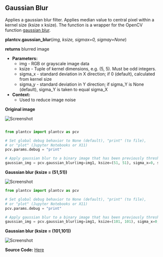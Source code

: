 ## Gaussian Blur

Applies a gaussian blur filter. Applies median value to central pixel within a kernel size (ksize x ksize). 
The function is a wrapper for the OpenCV function [gaussian blur](http://docs.opencv.org/2.4/modules/imgproc/doc/filtering.html?highlight=gaussianblur#gaussianblur).  

**plantcv.gaussian_blur**(*img, ksize, sigmax=0, sigmay=None*)

**returns** blurred image

- **Parameters:**
    - img - RGB or grayscale image data
    - ksize - Tuple of kernel dimensions, e.g. (5, 5). Must be odd integers.
    - sigma_x - standard deviation in X direction; if 0 (default), calculated from kernel size
    - sigma_y - standard deviation in Y direction; if sigma_Y is None (default), sigma_Y is taken to equal sigma_X
- **Context:**
    - Used to reduce image noise

**Original image**

![Screenshot](img/documentation_images/gaussian_blur/original_image.jpg)

```python

from plantcv import plantcv as pcv

# Set global debug behavior to None (default), "print" (to file), 
# or "plot" (Jupyter Notebooks or X11)
pcv.params.debug = "print"

# Apply gaussian blur to a binary image that has been previously thresholded.
gaussian_img = pcv.gaussian_blur(img=img1, ksize=(51, 51), sigma_x=0, sigma_y=None)

```

**Gaussian blur (ksize = (51,51))**

![Screenshot](img/documentation_images/gaussian_blur/gaussian_blur51.jpg)

```python
from plantcv import plantcv as pcv

# Set global debug behavior to None (default), "print" (to file), 
# or "plot" (Jupyter Notebooks or X11)
pcv.params.debug = "print"

# Apply gaussian blur to a binary image that has been previously thresholded.
gaussian_img = pcv.gaussian_blur(img=img1, ksize=(101, 101), sigma_x=0, sigma_y=None)

```

**Gaussian blur (ksize = (101,101))**

![Screenshot](img/documentation_images/gaussian_blur/gaussian_blur101.jpg)

**Source Code:** [Here](https://github.com/danforthcenter/plantcv/blob/master/plantcv/plantcv/gaussian_blur.py)
